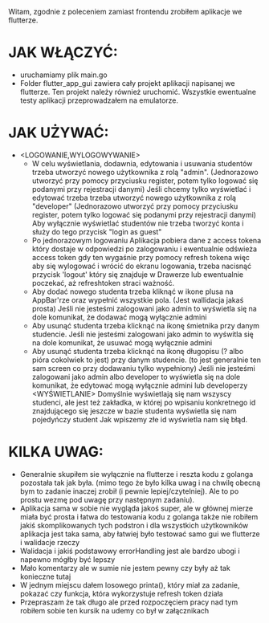 Witam, zgodnie z poleceniem zamiast frontendu zrobiłem aplikacje we flutterze.

# JAK WŁĄCZYĆ:
- uruchamiamy plik main.go 
- Folder flutter_app_gui zawiera cały projekt aplikacji napisanej we flutterze. 
  Ten projekt należy również uruchomić. 
  Wszystkie ewentualne testy aplikacji przeprowadzałem na emulatorze.
# JAK UŻYWAĆ:
  -  <LOGOWANIE,WYLOGOWYWANIE>
     - W celu wyświetlania, dodawnia, edytowania i usuwania studentów trzeba utworzyć nowego użytkownika z rolą "admin". 
       (Jednorazowo utworzyć przy pomocy przyciusku register, potem tylko logować się podanymi przy rejestracji danymi)
       Jeśli chcemy tylko wyświetlać i edytować trzeba trzeba utworzyć nowego użytkownika z rolą "developer"
       (Jednorazowo utworzyć przy pomocy przyciusku register, potem tylko logować się podanymi przy rejestracji danymi)
       Aby wyłącznie wyświetlać studentów nie trzeba tworzyć konta i służy do tego przycisk "login as guest" 
     - Po jednorazowym logowaniu Aplikacja pobiera dane z access tokena który dostaje w odpowiedzi po zalogowaniu
        i ewentualnie odświeża access token gdy ten wygaśnie przy pomocy refresh tokena więc aby się wylogować i wrócić do ekranu logowania, 
        trzeba nacisnąć przycisk 'logout' który się znajduje w Drawerze lub ewentualnie poczekać, aż refreshtoken straci ważność.
    <DODAWANIE>
      - Aby dodać nowego studenta trzeba kliknąć w ikone plusa na AppBar'rze oraz wypełnić wszystkie pola. (Jest wallidacja jakaś prosta)
      Jeśli nie jesteśmi zalogowani jako admin to wyświetla się na dole komunikat, że dodawać mogą wyłącznie admini
    <Usuwanie>
      - Aby usunąć studenta trzeba klicknąć na ikonę śmietnika przy danym studencie. 
      Jeśli nie jesteśmi zalogowani jako admin to wyświtla się na dole komunikat, że usuwać mogą wyłącznie admini  
    <EDYTOWANIE>
      - Aby usunąć studenta trzeba klicknąć na ikonę długopisu (? albo pióra cokolwiek to jest) przy danym studencie. 
        (to jest generalnie ten sam screen co przy dodawaniu tylko wypełniony)
      Jeśli nie jesteśmi zalogowani jako admin albo developer to wyświetla się na dole komunikat, że edytować mogą wyłącznie admini lub developerzy
    <WYŚWIETLANIE>
      Domyślnie wyświetlają się nam wszyscy studenci, ale jest też zakładka, w której 
      po wpisaniu konkretnego id znajdującego się jeszcze w bazie studenta wyświetla się nam pojedyńczy student
      Jak wpiszemy złe id wyświetla nam się błąd.
# KILKA UWAG:
  - Generalnie skupiłem sie wyłącznie na flutterze i reszta kodu z golanga pozostała tak jak była. 
      (mimo tego że było kilka uwag i na chwilę obecną bym to zadanie inaczej zrobił (i pewnie lepiej/czytelniej). 
      Ale to po prostu wezmę pod uwagę przy następnym zadaniu).
  - Aplikacja sama w sobie nie wygląda jakoś super, ale w głównej mierze miała być prosta i łatwa do testowania kodu z golanga 
      także nie robiłem jakiś skomplikowanych tych podstron i dla wszystkich użytkowników aplikacja jest taka sama, aby łatwiej było testować 
      samo gui we flutterze i walidacje rzeczy
  - Walidacja i jakiś podstawowy errorHandling jest ale bardzo ubogi i napewno mógłby być lepszy
  - Mało komentarzy ale w sumie nie jestem pewny czy były aż tak konieczne tutaj
  - W jednym miejscu dałem losowego printa(), który miał za zadanie, pokazać czy funkcja, która wykorzystuje refresh token działa
  - Przepraszam że tak długo ale przed rozpoczęciem pracy nad tym robiłem sobie ten kursik na udemy co był 
      w załącznikach
